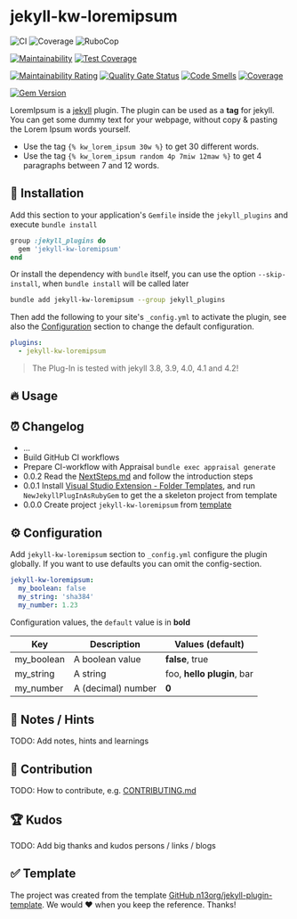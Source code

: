 # jekyll-kw-loremipsum

![CI](https://github.com/n13org/jekyll-kw-loremipsum/workflows/CI/badge.svg)
![Coverage](https://github.com/n13org/jekyll-kw-loremipsum/workflows/Coverage/badge.svg)
![RuboCop](https://github.com/n13org/jekyll-kw-loremipsum/workflows/RuboCop/badge.svg)

[![Maintainability](https://api.codeclimate.com/v1/badges/dec6df8009e83158a564/maintainability)](https://codeclimate.com/github/n13org/jekyll-kw-loremipsum/maintainability)
[![Test Coverage](https://api.codeclimate.com/v1/badges/dec6df8009e83158a564/test_coverage)](https://codeclimate.com/github/n13org/jekyll-kw-loremipsum/test_coverage)

[![Maintainability Rating](https://sonarcloud.io/api/project_badges/measure?project=n13org_jekyll-kw-loremipsum&metric=sqale_rating)](https://sonarcloud.io/summary/new_code?id=n13org_jekyll-kw-loremipsum)
[![Quality Gate Status](https://sonarcloud.io/api/project_badges/measure?project=n13org_jekyll-kw-loremipsum&metric=alert_status)](https://sonarcloud.io/summary/new_code?id=n13org_jekyll-kw-loremipsum)
[![Code Smells](https://sonarcloud.io/api/project_badges/measure?project=n13org_jekyll-kw-loremipsum&metric=code_smells)](https://sonarcloud.io/summary/new_code?id=n13org_jekyll-kw-loremipsum)
[![Coverage](https://sonarcloud.io/api/project_badges/measure?project=n13org_jekyll-kw-loremipsum&metric=coverage)](https://sonarcloud.io/summary/new_code?id=n13org_jekyll-kw-loremipsum)

[![Gem Version](https://badge.fury.io/rb/jekyll-kw-loremipsum.svg)](https://badge.fury.io/rb/jekyll-kw-loremipsum)

LoremIpsum is a [jekyll][Jekyll Website] plugin. The plugin can be used as a **tag** for jekyll. You can get some dummy text for your webpage, without copy & pasting the Lorem Ipsum words yourself.

- Use the tag `{% kw_lorem_ipsum 30w %}` to get 30 different words.
- Use the tag `{% kw_lorem_ipsum random 4p 7miw 12maw %}` to get 4 paragraphs between 7 and 12 words.

## 🚀 Installation

Add this section to your application's `Gemfile` inside the `jekyll_plugins` and execute `bundle install`

```ruby
group :jekyll_plugins do
  gem 'jekyll-kw-loremipsum'
end
```

Or install the dependency with `bundle` itself, you can use the option `--skip-install`, when `bundle install` will be called later

```sh
bundle add jekyll-kw-loremipsum --group jekyll_plugins 
```

Then add the following to your site's `_config.yml` to activate the plugin, see also the [Configuration](#%EF%B8%8F-configuration) section to change the default configuration. 

```yaml
plugins:
  - jekyll-kw-loremipsum
```

> The Plug-In is tested with jekyll 3.8, 3.9, 4.0, 4.1 and 4.2!

## 🔥 Usage

## ⏰ Changelog

* ...
* Build GitHub CI workflows
* Prepare CI-workflow with Appraisal `bundle exec appraisal generate`
* 0.0.2 Read the [NextSteps.md](NextSteps.md) and follow the introduction steps
* 0.0.1 Install [Visual Studio Extension - Folder Templates](https://marketplace.visualstudio.com/items?itemName=Huuums.vscode-fast-folder-structure), and run `NewJekyllPlugInAsRubyGem` to get the a skeleton project from template
* 0.0.0 Create project `jekyll-kw-loremipsum` from [template][GitHub jekyll-plugin-template]

## ⚙️ Configuration

Add `jekyll-kw-loremipsum` section to `_config.yml` configure the plugin globally. If you want to use defaults you can omit the config-section.

```yaml
jekyll-kw-loremipsum:
  my_boolean: false
  my_string: 'sha384'
  my_number: 1.23
```

Configuration values, the `default` value is in **bold**

| Key | Description | Values (**default**) |
|-----|-------------|----------------------|
| my_boolean | A boolean value    | **false**, true |
| my_string  | A string           | foo, **hello plugin**, bar |
| my_number  | A (decimal) number | **0** |

## 📝 Notes / Hints

TODO: Add notes, hints and learnings

## 👋 Contribution

TODO: How to contribute, e.g. [CONTRIBUTING.md](CONTRIBUTING.md)

## 🏆 Kudos

TODO: Add big thanks and kudos persons / links / blogs

## ✅ Template

The project was created from the template [GitHub n13org/jekyll-plugin-template][GitHub jekyll-plugin-template]. We would ❤️ when you keep the reference. Thanks!

[GitHub jekyll-plugin-template]: https://github.com/n13org/jekyll-plugin-template
[Jekyll Website]: https://jekyllrb.com/
